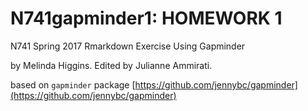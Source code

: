 # N741gapminder1: HOMEWORK 1

N741 Spring 2017 Rmarkdown Exercise Using Gapminder

by Melinda Higgins. Edited by Julianne Ammirati.

based on `gapminder` package [https://github.com/jennybc/gapminder](https://github.com/jennybc/gapminder)
